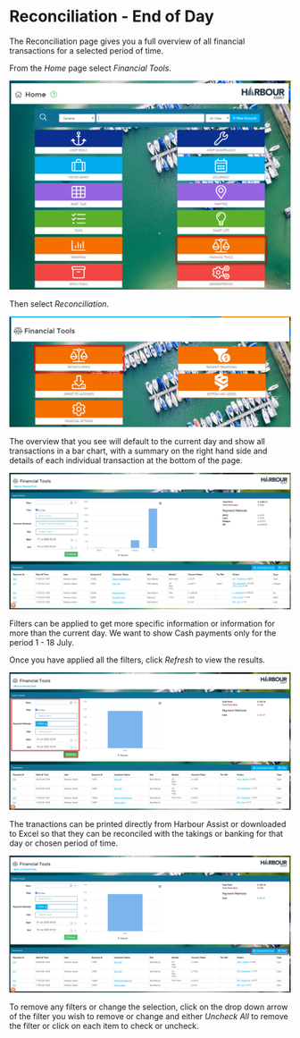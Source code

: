 # Reconciliation - End of Day

The Reconciliation page gives you a full overview of all financial transactions for a selected period of time.

From the _Home_ page select _Financial Tools_.

![image-20200429135740383](../.gitbook/assets/image-20200429135740383.png)

Then select _Reconciliation_.

![image-20200709170249866](../.gitbook/assets/image-20200709170249866.png)

The overview that you see will default to the current day and show all transactions in a bar chart, with a summary on the right hand side and details of each individual transaction at the bottom of the page.

![image-20200717160017683](../.gitbook/assets/image-20200717160017683.png)

Filters can be applied to get more specific information or information for more than the current day. We want to show Cash payments only for the period 1 - 18 July.

Once you have applied all the filters, click _Refresh_ to view the results.

![image-20200717160234785](../.gitbook/assets/image-20200717160234785.png)

The tranactions can be printed directly from Harbour Assist or downloaded to Excel so that they can be reconciled with the takings or banking for that day or chosen period of time.

![image-20200717160426334](../.gitbook/assets/image-20200717160426334.png)

To remove any filters or change the selection, click on the drop down arrow of the filter you wish to remove or change and either _Uncheck All_ to remove the filter or click on each item to check or uncheck.

